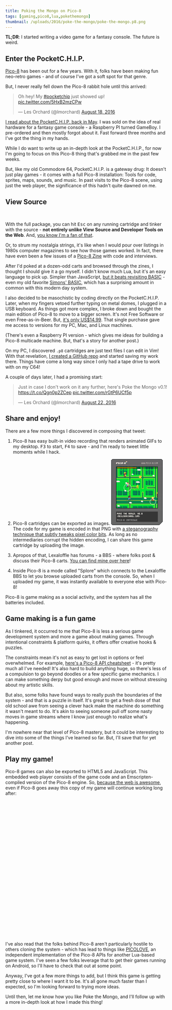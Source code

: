 ```yaml
---
title: Poking the Mongo on Pico-8
tags: [gaming,pico8,lua,pokethemongo]
thumbnail: /uploads/2016/poke-the-mongo/poke-the-mongo.p8.png
---
```


**TL;DR**: I started writing a video game for a fantasy console. The future is weird.

<!--more-->

<nav role="navigation" class="table-of-contents"></nav>

## Enter the PocketC.H.I.P.

[Pico-8][] has been out for a few years. With it, folks have been making fun neo-retro games - and of course I've got a soft spot for that genre. 

[Pico-8]: http://www.lexaloffle.com/pico-8.php

But, I never really fell down the Pico-8 rabbit hole until this arrived:

<blockquote class="twitter-tweet" data-lang="en"><p lang="en" dir="ltr">Oh hey! My <a href="https://twitter.com/hashtag/pocketchip?src=hash">#pocketchip</a> just showed up! <a href="https://t.co/5HxB2mzCPw">pic.twitter.com/5HxB2mzCPw</a></p>&mdash; Les Orchard (@lmorchard) <a href="https://twitter.com/lmorchard/status/766350094555750400">August 18, 2016</a></blockquote>

[I read about the PocketC.H.I.P. back in May](http://boingboing.net/2016/05/04/tiny-8-bit-console-designed-f.html). I was sold on the idea of real hardware for a fantasy game console - a Raspberry PI turned GameBoy. I pre-ordered and then mostly forgot about it. Fast forward three months and I've got the thing in my hands.

While I do want to write up an in-depth look at the PocketC.H.I.P., for now I'm going to focus on this Pico-8 thing that's grabbed me in the past few weeks.

But, like my old Commodore 64, PocketC.H.I.P. is a gateway drug: It doesn't just play games - it comes with a full Pico-8 installation: Tools for code, sprites, maps, sounds, and music. In past visits to the Pico-8 scene, using just the web player, the significance of this hadn't quite dawned on me. 

## View Source

<img class="lazyload inset right" data-src="/uploads/2016/poke-the-mongo/PICO-8_21.gif" />

With the full package, you can hit <kbd>Esc</kbd> on any running cartridge and tinker with the source - **not entirely unlike View Source and Developer Tools on the Web**. And, [you know I'm a fan of that](/2015/08/07/web-awesome/).

Or, to strum my nostalgia strings, it's like when I would pour over listings in 1980s computer magazines to see how those games worked. In fact, there have even been a few issues of a [Pico-8 Zine](https://sectordub.itch.io/pico-8-fanzine-1) with code and interviews. 

After I'd poked at a dozen-odd carts and browsed through the zines, I thought I should give it a go myself. I didn't know much Lua, but it's an easy language to pick up. Simpler than JavaScript, [but it beats revisiting BASIC][BASICtweet] - even my old favorite [Simons' BASIC](https://en.wikipedia.org/wiki/Simons%27_BASIC), which has a surprising amount in common with this modern day system. 

I also decided to be masochistic by coding directly on the PocketC.H.I.P. Later, when my fingers vetoed further typing on metal domes, I plugged in a USB keyboard. As things got more complex, I broke down and bought the main edition of Pico-8 to move to a bigger screen. It's not Free Software or even Free-as-in-Beer. But, [it's only US$14.99](http://www.lexaloffle.com/pico-8.php#getpico8). That single purchase gave me access to versions for my PC, Mac, and Linux machines. 

(There's even a Raspberry PI version - which gives me ideas for building a Pico-8 multicade machine. But, that's a story for another post.)

On my PC, I discovered `.p8` cartridges are just text files I can edit in Vim! With that revelation, [I created a GitHub repo][p8repo] and started saving my work there. Things have come a long way since I only had a tape drive to work with on my C64!

[BASICtweet]: https://twitter.com/lmorchard/status/766870582856081409
[p8repo]: https://github.com/lmorchard/Pico-8-Carts

A couple of days later, I had a promising start:

<blockquote class="twitter-tweet" data-lang="en"><p lang="en" dir="ltr">Just in case I don&#39;t work on it any further, here&#39;s Poke the Mongo v0.1! <a href="https://t.co/Qgn0p2ZCep">https://t.co/Qgn0p2ZCep</a> <a href="https://t.co/rGtP6UCf5p">pic.twitter.com/rGtP6UCf5p</a></p>&mdash; Les Orchard (@lmorchard) <a href="https://twitter.com/lmorchard/status/767604122388279296">August 22, 2016</a></blockquote>

## Share and enjoy!

There are a few more things I discovered in composing that tweet:

1. Pico-8 has easy built-in video recording that renders animated GIFs to my desktop. <kbd>F3</kbd> to start, <kbd>F4</kbd> to save - and I'm ready to tweet little moments while I hack.

1. Pico-8 cartridges can be exported as images. <img class="inset right" style="width: inherit" src="/uploads/2016/poke-the-mongo/poke-the-mongo.p8.png" /> The code for my game is encoded in that PNG with [a steganography technique that subtly tweaks pixel color bits](https://twitter.com/lexaloffle/status/611581098900897793). As long as no intermediaries corrupt the hidden encoding, I can share this game cartridge by uploading the image.

1. Apropos of that, Lexaloffle has forums - a BBS - where folks post & discuss their Pico-8 carts. [You can find mine over here][mongobbs]!

1. Inside Pico-8 is a mode called "Splore" which connects to the Lexaloffle BBS to let you browse uploaded carts from the console. So, when I uploaded my game, it was instantly available to everyone else with Pico-8!

Pico-8 is game making as a social activity, and the system has all the batteries included.

## Game making is a fun game

As I tinkered, it occurred to me that Pico-8 is less a serious game development system and more a game about making games. Through intentional constraints & platform quirks, it offers offer creative hooks & puzzles.

The constraints mean it's not as easy to get lost in options or feel overwhelmed. For example, [here's a Pico-8 API cheatsheet](https://neko250.github.io/pico8-api/) - it's pretty much all I've needed! It's also hard to build anything huge, so there's less of a compulsion to go beyond doodles or a few specific game mechanics. I can make something derpy but good enough and move on without stressing about my artistic skills.

But also, some folks have found ways to really push the boundaries of the system - and that is a puzzle in itself. It's great to get a fresh dose of that old school awe from seeing a clever hack make the machine do something it wasn't meant to do. It's akin to seeing someone pull off some nasty moves in game streams where I know just enough to realize what's happening.

I'm nowhere near that level of Pico-8 mastery, but it could be interesting to dive into some of the things I've learned so far. But, I'll save that for yet another post.

## Play my game!

Pico-8 games can also be exported to HTML5 and JavaScript. This embedded web player consists of the game code and an Emscripten-compiled version of the Pico-8 engine. So, [because the web is awesome][webawesome], even if Pico-8 goes away this copy of my game will continue working long after:

<iframe class="lazyload" style="width: 100%; height: 420px" scrolling="no" frameborder="0" allowfullscreen data-src="/uploads/2016/poke-the-mongo/pokethemongo.html"></iframe>

I've also read that the folks behind Pico-8 aren't particularly hostile to others cloning the system - which has lead to things like [PICOLOVE](https://github.com/picolove/picolove), an independent implementation of the Pico-8 APIs for another Lua-based game system. I've seen a few folks leverage that to get their games running on Android, so I'll have to check that out at some point.

Anyway, I've got a few more things to add, but I think this game is getting pretty close to where I want it to be. It's all gone much faster than I expected, so I'm looking forward to trying more ideas. 

Until then, let me know how you like Poke the Mongo, and I'll follow up with a more in-depth look at how I made this thing!

[webawesome]: /2015/08/07/web-awesome/
[mongobbs]: http://www.lexaloffle.com/bbs/?tid=4111

<script async src="//embedr.flickr.com/assets/client-code.js" charset="utf-8"></script>
<script async src="//platform.twitter.com/widgets.js" charset="utf-8"></script>

<!-- vim: set wrap linebreak nolist wrapmargin=0 textwidth=0 syntax=markdown formatoptions-=t textwidth=78: -->
